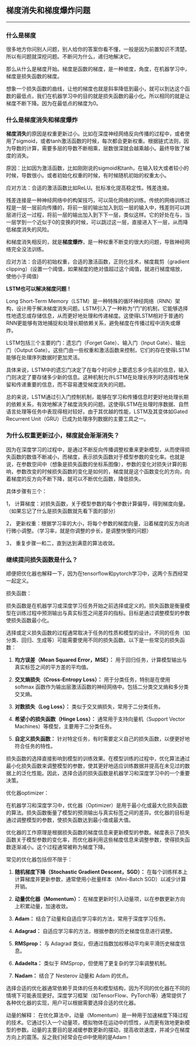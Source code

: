 ## 梯度消失和梯度爆炸问题

---

### 什么是梯度

很多地方你问别人问题，别人给你的答案你看不懂，一般是因为前置知识不清楚。所以有问题就深挖问题。不断问为什么，递归地解决它。

那么从什么是梯度开始。梯度是函数的梯度，是一种坡度，角度，在机器学习中，梯度是损失函数的梯度。

想象一个损失函数的曲线，让他的梯度也就是斜率降低到最小，就可以到达这个函数的最低点，我们在机器学习中的目的就是损失函数的最小化。所以相同的就是让梯度不断下降。因为在最低点的梯度为0。

### 什么是梯度消失和梯度爆炸

**梯度消失**的原因是权重更新过小。比如在深度神经网络反向传播的过程中，或者使用了sigmoid，或者tanh激活函数的时候，每次都会更新权重。根据链式法则，因为导数的计算，需要多层的导数不断相乘，层数很深就会越乘越小。最终导致了梯度的消失。

原因：比如因为激活函数，比如刚刚说的sigmoid和tanh，在输入较大或者较小的时候，导数很小。或者初始化权重的时候，有时候随机初始的权重太小。

应对方法：合适的激活函数比如ReLU。批标准化提高稳定性。残差连接。

残差连接是一种神经网络中的构架技巧，可以简化网络的训练。传统的网络训练过程是一层一层前向传播的，将前一层的输出加入到后一层的输入中，残差则可以跨层进行这一过程，将前一层的输出加入到下下一层，类似这样。它的好处在与，当一层学到一个近似于0的变换的时候，可以跳过这一层，直接进入下一层，从而降低梯度消失的风险。

和梯度消失相反的，就是**梯度爆炸**，是一种权重不断变的很大的问题，导致神经网络完全没法训练。

应对方法：合适的初始权重，合适的激活函数，正则化技术，梯度裁剪（gradient clipping）(设置一个阈值，如果梯度的绝对值超过这个阈值，就进行梯度缩放，使他小于阈值)

**LSTM也可以解决梯度问题！**

Long Short-Term Memory（LSTM）是一种特殊的循环神经网络（RNN）架构，设计用于解决梯度消失问题。LSTM引入了一种称为“门”的机制，它能够选择性地遗忘或存储信息，从而更好地处理和传递梯度。这使得LSTM相对于普通的RNN更能够有效地捕捉和处理长期依赖关系，避免梯度在传播过程中消失或爆炸。

LSTM包括三个主要的门：遗忘门（Forget Gate）、输入门（Input Gate）、输出门（Output Gate）。这些门由一些权重和激活函数来控制，它们的存在使得LSTM能够在处理序列数据时更加灵活。

具体来说，LSTM中的遗忘门决定了在每个时间步上要遗忘多少先前的信息，输入门则决定了要存储多少新的信息。这种机制允许LSTM在处理长序列时选择性地保留和传递重要的信息，而不容易遭受梯度消失的问题。

总的来说，LSTM通过引入门控制机制，能够在学习和传播信息时更好地处理长期的依赖关系，有效地解决了梯度消失的问题。这使得LSTM在处理时序数据、自然语言处理等任务中表现得相对较好。由于其优越的性能，LSTM及其变体如Gated Recurrent Unit（GRU）已成为处理序列数据的主要工具之一。

### 为什么权重更新过小，梯度就会渐渐消失？

因为在深度学习的过程中，是通过不断反向传播调整权重来更新模型，从而使得损失函数的数值不断减小，而梯度，表示损失函数对于模型参数的变化率。也就是说，在参数空间中（想象是损失函数的坐标系图像），参数的变化对损失计算的影响，参数改变的时候损失函数的变化是如何的，梯度就是这个函数变化的方向，向着梯度的反方向不断下降，就可以不断优化函数，降低损失。

具体步骤有三个：

1， 计算梯度：对损失函数，关于模型参数的每个参数计算偏导，得到梯度向量。（如果忘记了什么是损失函数就先看下面的部分）

2， 更新权重：根据学习率的大小，将每个参数的梯度向量，沿着梯度的反方向进行微小调整。（学习率，就是你调整的步长，是调整快慢的问题）

3， 重复步骤一和二，直到达到满意的算法收敛。

### 继续提问损失函数是什么？

顺便把优化器也解释一下，因为在tensorflow和pytorch学习中，这两个东西经常一起定义。

损失函数：

损失函数是在机器学习或深度学习任务开始之前选择或定义的。损失函数是衡量模型在训练过程中预测输出与真实标签之间差异的指标。目标是通过调整模型的参数使损失函数最小化。

选择或定义损失函数的过程通常取决于任务的性质和模型的设计。不同的任务（如分类、回归、生成等）可能需要使用不同的损失函数。以下是一些常见的损失函数：

1. **均方误差（Mean Squared Error，MSE）：** 用于回归任务，计算模型输出与真实标签之间的平方差的平均值。

2. **交叉熵损失（Cross-Entropy Loss）：** 用于分类任务，特别是在使用 softmax 函数作为输出层激活函数的神经网络中。包括二分类交叉熵和多分类交叉熵。

3. **对数损失（Log Loss）：** 类似于交叉熵损失，常用于二分类任务。

4. **希望小的损失函数（Hinge Loss）：** 通常用于支持向量机（Support Vector Machines）等模型，主要用于二分类任务。

5. **自定义损失函数：** 针对特定任务，有时需要定义自己的损失函数，以便更好地符合任务的特性。

损失函数的选择直接影响到模型的训练效果。在模型训练的过程中，优化算法通过最小化损失函数来调整模型的参数，使其更好地适应训练数据并提高在未见过的数据上的泛化性能。因此，选择合适的损失函数是机器学习和深度学习中的一个重要决策。

优化器optimizer：

在机器学习和深度学习中，优化器（Optimizer）是用于最小化或最大化损失函数的算法。损失函数衡量了模型的预测输出与真实标签之间的差异。优化器的目标是通过调整模型的参数，使损失函数达到最小值或最大值。

优化器的工作原理是根据损失函数的梯度信息来更新模型的参数。梯度表示了损失函数关于模型参数的变化率，而优化器利用这些梯度信息来调整参数，使得损失函数逐渐减小。这个过程通常被称为梯度下降。

常见的优化器包括但不限于：

1. **随机梯度下降（Stochastic Gradient Descent，SGD）：** 在每个训练样本上计算梯度并更新参数，通常使用小批量样本（Mini-Batch SGD）以减少计算开销。

2. **动量优化器（Momentum）：** 在梯度更新时引入动量项，以在参数更新方向上积累动量，加速收敛。

3. **Adam：** 结合了动量和自适应学习率的方法，常用于深度学习任务。

4. **Adagrad：** 自适应学习率的方法，根据参数的历史梯度信息进行调整。

5. **RMSprop：** 与 Adagrad 类似，但通过指数加权移动平均来平滑历史梯度信息。

6. **Adadelta：** 类似于 RMSprop，但使用了更复杂的学习率调整机制。

7. **Nadam：** 结合了 Nesterov 动量和 Adam 的优点。

选择合适的优化器通常依赖于具体的任务和模型结构，因为不同的优化器在不同的情境下可能表现更好。深度学习框架（如TensorFlow、PyTorch等）通常提供了各种优化器的实现，用户可以根据需要选择合适的优化器。

动量的解释：
在优化算法中，动量（Momentum）是一种用于加速梯度下降过程的技术。它通过引入一个动量项，模拟物体在运动中的惯性，从而更有效地更新模型的参数。动量的主要目的是减缓参数更新的摆动，提高收敛速度，并减少在梯度方向上的震荡。反之我们经常会在dl中使用的是Adam！
